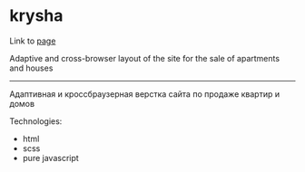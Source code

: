 # krysha

Link to [page](https://amiradin.github.io/krysha/)

Adaptive and cross-browser layout of the site for the sale of apartments and houses

---

Адаптивная и кроссбраузерная верстка сайта по продаже квартир и домов

Technologies:
- html
- scss
- pure javascript
